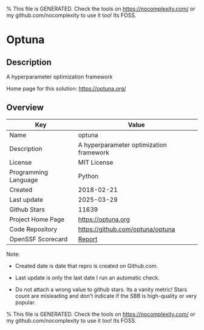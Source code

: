 
% This file is GENERATED. Check the tools on https://nocomplexity.com/ or my github.com/nocomplexity to use it too! Its FOSS. 

# Optuna

## Description 

A hyperparameter optimization framework 

Home page for this solution: https://optuna.org/ 

## Overview 

| Key | Value |
| --- | --- |
| Name | optuna |
| Description | A hyperparameter optimization framework |
| License | MIT License |
| Programming Language | Python |
| Created | 2018-02-21 |
| Last update | 2025-03-29 |
| Github Stars | 11639 |
| Project Home Page | https://optuna.org |
| Code Repository | https://github.com/optuna/optuna |
| OpenSSF Scorecard | [Report](https://securityscorecards.dev/viewer/?uri=github.com/optuna/optuna) |

Note:
 - Created date is date that repro is created on Github.com. 

- Last update is only the last date I run an automatic check. 

- Do not attach a wrong value to github stars. Its a vanity metric! Stars count are misleading and 
don't indicate if the SBB is high-quality or very popular.

% This file is GENERATED. Check the tools on https://nocomplexity.com/ or my github.com/nocomplexity to use it too! Its FOSS. 

